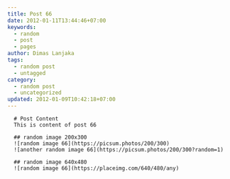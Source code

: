 ```yaml
---
title: Post 66
date: 2012-01-11T13:44:46+07:00
keywords:
  - random
  - post
  - pages
author: Dimas Lanjaka
tags:
  - random post
  - untagged
category:
  - random post
  - uncategorized
updated: 2012-01-09T10:42:18+07:00
---
```


      # Post Content
      This is content of post 66

      ## random image 200x300
      ![random image 66](https://picsum.photos/200/300)
      ![another random image 66](https://picsum.photos/200/300?random=1)

      ## random image 640x480
      ![random image 66](https://placeimg.com/640/480/any)
      